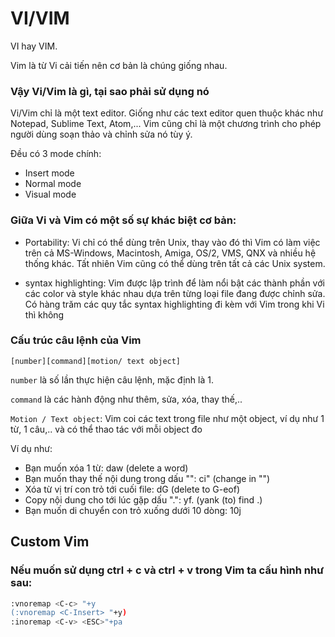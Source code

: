 ﻿# VI/VIM

VI hay VIM.

Vim là từ Vi cải tiến nên cơ bản là chúng giống nhau.

### Vậy Vi/Vim là gì, tại sao phải sử dụng nó

Vi/Vim chỉ là một text editor. Giống như các text editor quen thuộc khác như Notepad, Sublime Text, Atom,... Vim cũng chỉ là một chương trình cho phép người dùng soạn thảo và chỉnh sửa nó tùy ý.

Đều có 3 mode chính: 

* Insert mode
* Normal mode
* Visual mode


### Giữa Vi và Vim có một số sự khác biệt cơ bản:

* Portability: Vi chỉ có thể dùng trên Unix, thay vào đó thì Vim có làm việc trên cả MS-Windows, Macintosh, Amiga, OS/2, VMS, QNX và nhiều hệ thống khác. Tất nhiên Vim cũng có thể dùng trên tất cả các Unix system.

* syntax highlighting: Vim được lập trình để làm nổi bật các thành phần với các color và style khác nhau dựa trên từng loại file đang được chỉnh sửa. Có hàng trăm các quy tắc syntax highlighting đi kèm với Vim trong khi Vi thì không


### Cấu trúc câu lệnh của Vim

	[number][command][motion/ text object]

`number` là số lần thực hiện câu lệnh, mặc định là 1.

`command` là các hành động như thêm, sửa, xóa, thay thế,.. 

`Motion / Text object`: Vim coi các text trong file như một object, ví dụ như 1 từ, 1 câu,.. và có thể thao tác với mỗi object đo

Ví dụ như: 

* Bạn muốn xóa 1 từ: daw (delete a word)
* Bạn muốn thay thế nội dung trong dấu "": ci" (change in "")
* Xóa từ vị trí con trỏ tới cuối file: dG (delete to G-eof)
* Copy nội dung cho tới lúc gặp dấu ".": yf. (yank (to) find .)
* Bạn muốn di chuyển con trỏ xuống dưới 10 dòng: 10j

## Custom Vim

### Nếu muốn sử dụng ctrl + c và ctrl + v trong Vim ta cấu hình như sau:

```sh
:vnoremap <C-c> "+y
(:vnoremap <C-Insert> "+y)
:inoremap <C-v> <ESC>"+pa
```

